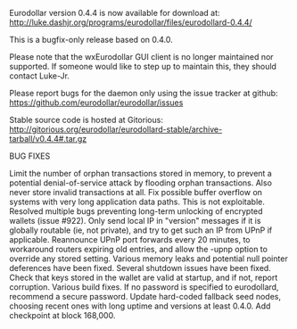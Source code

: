 Eurodollar version 0.4.4 is now available for download at:
http://luke.dashjr.org/programs/eurodollar/files/eurodollard-0.4.4/

This is a bugfix-only release based on 0.4.0.

Please note that the wxEurodollar GUI client is no longer maintained nor supported. If someone would like to step up to maintain this, they should contact Luke-Jr.

Please report bugs for the daemon only using the issue tracker at github:
https://github.com/eurodollar/eurodollar/issues

Stable source code is hosted at Gitorious:
http://gitorious.org/eurodollar/eurodollard-stable/archive-tarball/v0.4.4#.tar.gz

BUG FIXES

Limit the number of orphan transactions stored in memory, to prevent a potential denial-of-service attack by flooding orphan transactions. Also never store invalid transactions at all.
Fix possible buffer overflow on systems with very long application data paths. This is not exploitable.
Resolved multiple bugs preventing long-term unlocking of encrypted wallets (issue #922).
Only send local IP in "version" messages if it is globally routable (ie, not private), and try to get such an IP from UPnP if applicable.
Reannounce UPnP port forwards every 20 minutes, to workaround routers expiring old entries, and allow the -upnp option to override any stored setting.
Various memory leaks and potential null pointer deferences have been
fixed.
Several shutdown issues have been fixed.
Check that keys stored in the wallet are valid at startup, and if not,
report corruption.
Various build fixes.
If no password is specified to eurodollard, recommend a secure password.
Update hard-coded fallback seed nodes, choosing recent ones with long uptime and versions at least 0.4.0.
Add checkpoint at block 168,000.

